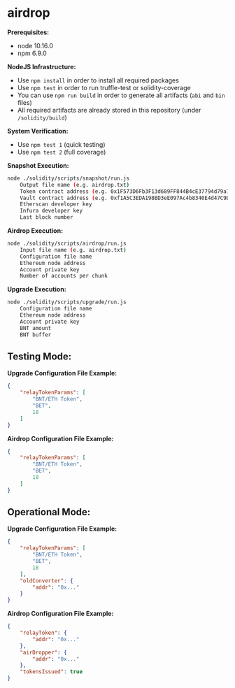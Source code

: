 # airdrop

**Prerequisites:**
- node 10.16.0
- npm 6.9.0

**NodeJS Infrastructure:**
- Use `npm install` in order to install all required packages
- Use `npm test` in order to run truffle-test or solidity-coverage
- You can use `npm run build` in order to generate all artifacts (`abi` and `bin` files)
- All required artifacts are already stored in this repository (under `/solidity/build`)

**System Verification:**
- Use `npm test 1` (quick testing)
- Use `npm test 2` (full coverage)

**Snapshot Execution:**
```bash
node ./solidity/scripts/snapshot/run.js
    Output file name (e.g. airdrop.txt)
    Token contract address (e.g. 0x1F573D6Fb3F13d689FF844B4cE37794d79a7FF1C)
    Vault contract address (e.g. 0xf1A5C3EDA198BD3eE097Ac4b8340E4d47C9D4679)
    Etherscan developer key
    Infura developer key
    Last block number
```

**Airdrop Execution:**
```bash
node ./solidity/scripts/airdrop/run.js
    Input file name (e.g. airdrop.txt)
    Configuration file name
    Ethereum node address
    Account private key
    Number of accounts per chunk
```

**Upgrade Execution:**
```bash
node ./solidity/scripts/upgrade/run.js
    Configuration file name
    Ethereum node address
    Account private key
    BNT amount
    BNT buffer
```

## Testing Mode:

**Upgrade Configuration File Example:**
```json
{
    "relayTokenParams": [
        "BNT/ETH Token",
        "BET",
        18
    ]
}
```

**Airdrop Configuration File Example:**
```json
{
    "relayTokenParams": [
        "BNT/ETH Token",
        "BET",
        18
    ]
}
```

## Operational Mode:

**Upgrade Configuration File Example:**
```json
{
    "relayTokenParams": [
        "BNT/ETH Token",
        "BET",
        18
    ],
    "oldConverter": {
        "addr": "0x..."
    }
}
```

**Airdrop Configuration File Example:**
```json
{
    "relayToken": {
        "addr": "0x..."
    },
    "airDropper": {
        "addr": "0x..."
    },
    "tokensIssued": true
}
```
